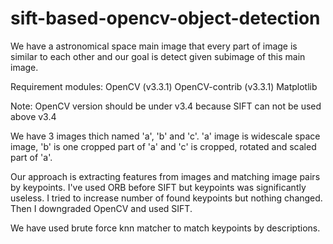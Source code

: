 # sift-based-opencv-object-detection

We have a astronomical space main image that every part of image is similar to each other and our goal is detect given subimage of this main image.

Requirement modules:
OpenCV (v3.3.1)
OpenCV-contrib (v3.3.1)
Matplotlib

Note: OpenCV version should be under v3.4 because SIFT can not be used above v3.4

We have 3 images thich named 'a', 'b' and 'c'. 'a' image is widescale space image, 'b' is one cropped part of 'a' and 'c' is cropped, rotated and scaled part of 'a'.

Our approach is extracting features from images and matching image pairs by keypoints.
I've used ORB before SIFT but keypoints was significantly useless. I tried to increase number of found keypoints but nothing changed. Then I downgraded OpenCV and used SIFT.

We have used brute force knn matcher to match keypoints by descriptions.

